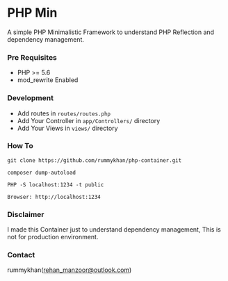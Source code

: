 # PHP Min

A simple PHP Minimalistic Framework to understand PHP Reflection and dependency management.


### Pre Requisites
 - PHP >= 5.6
 - mod_rewrite Enabled
 
### Development
 - Add routes in `routes/routes.php`
 - Add Your Controller in `app/Controllers/` directory
 - Add Your Views in `views/` directory 

### How To
`git clone https://github.com/rummykhan/php-container.git`

`composer dump-autoload`

`PHP -S localhost:1234 -t public`

`Browser: http://localhost:1234`

### Disclaimer
I made this Container just to understand dependency management, This is not for production environment.

### Contact
rummykhan(<a href="mailto:rehan_manzoor@outlook.com">rehan_manzoor@outlook.com</a>)
